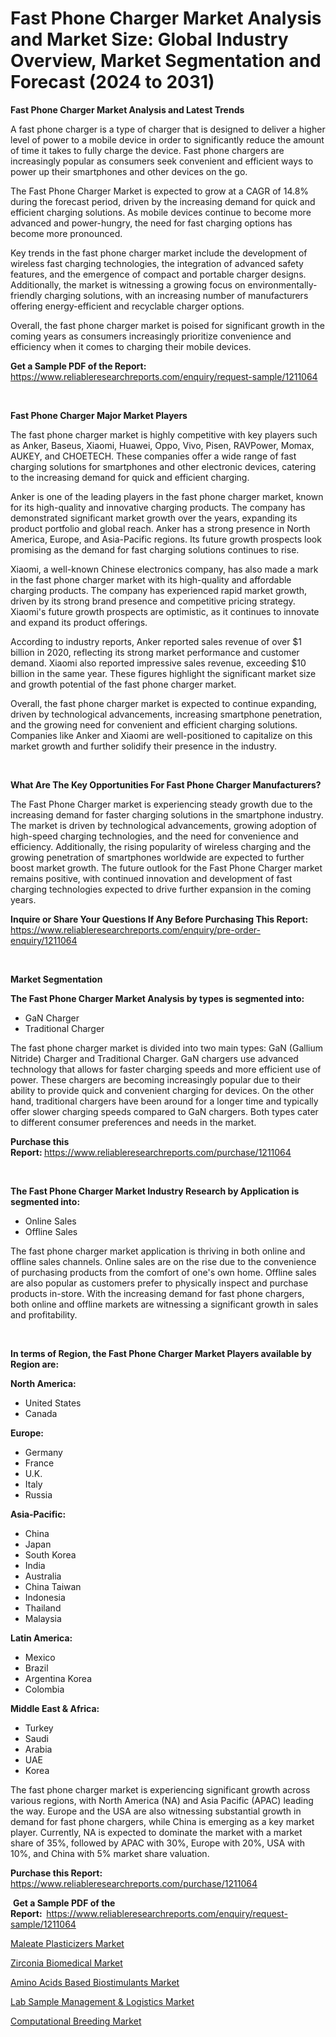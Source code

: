 <p><h1>Fast Phone Charger Market Analysis and Market Size: Global Industry Overview, Market Segmentation and Forecast (2024 to 2031)</h1></p><p><strong>Fast Phone Charger Market Analysis and Latest Trends</strong></p>
<p><p>A fast phone charger is a type of charger that is designed to deliver a higher level of power to a mobile device in order to significantly reduce the amount of time it takes to fully charge the device. Fast phone chargers are increasingly popular as consumers seek convenient and efficient ways to power up their smartphones and other devices on the go.</p><p>The Fast Phone Charger Market is expected to grow at a CAGR of 14.8% during the forecast period, driven by the increasing demand for quick and efficient charging solutions. As mobile devices continue to become more advanced and power-hungry, the need for fast charging options has become more pronounced.</p><p>Key trends in the fast phone charger market include the development of wireless fast charging technologies, the integration of advanced safety features, and the emergence of compact and portable charger designs. Additionally, the market is witnessing a growing focus on environmentally-friendly charging solutions, with an increasing number of manufacturers offering energy-efficient and recyclable charger options.</p><p>Overall, the fast phone charger market is poised for significant growth in the coming years as consumers increasingly prioritize convenience and efficiency when it comes to charging their mobile devices.</p></p>
<p><strong>Get a Sample PDF of the Report:&nbsp;</strong> <a href="https://www.reliableresearchreports.com/enquiry/request-sample/1211064">https://www.reliableresearchreports.com/enquiry/request-sample/1211064</a></p>
<p>&nbsp;</p>
<p><strong>Fast Phone Charger Major Market Players</strong></p>
<p><p>The fast phone charger market is highly competitive with key players such as Anker, Baseus, Xiaomi, Huawei, Oppo, Vivo, Pisen, RAVPower, Momax, AUKEY, and CHOETECH. These companies offer a wide range of fast charging solutions for smartphones and other electronic devices, catering to the increasing demand for quick and efficient charging.</p><p>Anker is one of the leading players in the fast phone charger market, known for its high-quality and innovative charging products. The company has demonstrated significant market growth over the years, expanding its product portfolio and global reach. Anker has a strong presence in North America, Europe, and Asia-Pacific regions. Its future growth prospects look promising as the demand for fast charging solutions continues to rise.</p><p>Xiaomi, a well-known Chinese electronics company, has also made a mark in the fast phone charger market with its high-quality and affordable charging products. The company has experienced rapid market growth, driven by its strong brand presence and competitive pricing strategy. Xiaomi's future growth prospects are optimistic, as it continues to innovate and expand its product offerings.</p><p>According to industry reports, Anker reported sales revenue of over $1 billion in 2020, reflecting its strong market performance and customer demand. Xiaomi also reported impressive sales revenue, exceeding $10 billion in the same year. These figures highlight the significant market size and growth potential of the fast phone charger market.</p><p>Overall, the fast phone charger market is expected to continue expanding, driven by technological advancements, increasing smartphone penetration, and the growing need for convenient and efficient charging solutions. Companies like Anker and Xiaomi are well-positioned to capitalize on this market growth and further solidify their presence in the industry.</p></p>
<p>&nbsp;</p>
<p><strong>What Are The Key Opportunities For Fast Phone Charger Manufacturers?</strong></p>
<p><p>The Fast Phone Charger market is experiencing steady growth due to the increasing demand for faster charging solutions in the smartphone industry. The market is driven by technological advancements, growing adoption of high-speed charging technologies, and the need for convenience and efficiency. Additionally, the rising popularity of wireless charging and the growing penetration of smartphones worldwide are expected to further boost market growth. The future outlook for the Fast Phone Charger market remains positive, with continued innovation and development of fast charging technologies expected to drive further expansion in the coming years.</p></p>
<p><strong>Inquire or Share Your Questions If Any Before Purchasing This Report:</strong> <a href="https://www.reliableresearchreports.com/enquiry/pre-order-enquiry/1211064">https://www.reliableresearchreports.com/enquiry/pre-order-enquiry/1211064</a></p>
<p>&nbsp;</p>
<p><strong>Market Segmentation</strong></p>
<p><strong>The Fast Phone Charger Market Analysis by types is segmented into:</strong></p>
<p><ul><li>GaN Charger</li><li>Traditional Charger</li></ul></p>
<p><p>The fast phone charger market is divided into two main types: GaN (Gallium Nitride) Charger and Traditional Charger. GaN chargers use advanced technology that allows for faster charging speeds and more efficient use of power. These chargers are becoming increasingly popular due to their ability to provide quick and convenient charging for devices. On the other hand, traditional chargers have been around for a longer time and typically offer slower charging speeds compared to GaN chargers. Both types cater to different consumer preferences and needs in the market.</p></p>
<p><strong>Purchase this Report:&nbsp;</strong><a href="https://www.reliableresearchreports.com/purchase/1211064">https://www.reliableresearchreports.com/purchase/1211064</a></p>
<p>&nbsp;</p>
<p><strong>The Fast Phone Charger Market Industry Research by Application is segmented into:</strong></p>
<p><ul><li>Online Sales</li><li>Offline Sales</li></ul></p>
<p><p>The fast phone charger market application is thriving in both online and offline sales channels. Online sales are on the rise due to the convenience of purchasing products from the comfort of one's own home. Offline sales are also popular as customers prefer to physically inspect and purchase products in-store. With the increasing demand for fast phone chargers, both online and offline markets are witnessing a significant growth in sales and profitability.</p></p>
<p>&nbsp;</p>
<p><strong>In terms of Region, the Fast Phone Charger Market Players available by Region are:</strong></p>
<p>
    <p> <strong> North America: </strong>
        <ul>
            <li>United States</li>
            <li>Canada</li>
        </ul>
        </p> 
    <p> <strong> Europe: </strong>
        <ul>
            <li>Germany</li>
            <li>France</li>
            <li>U.K.</li>
            <li>Italy</li>
            <li>Russia</li>
        </ul>
        </p> 
    <p> <strong> Asia-Pacific: </strong>
        <ul>
            <li>China</li>
            <li>Japan</li>
            <li>South Korea</li>
            <li>India</li>
            <li>Australia</li>
            <li>China Taiwan</li>
            <li>Indonesia</li>
            <li>Thailand</li>
            <li>Malaysia</li>
        </ul>
        </p> 
    <p> <strong> Latin America: </strong>
        <ul>
            <li>Mexico</li>
            <li>Brazil</li>
            <li>Argentina Korea</li>
            <li>Colombia</li>
        </ul>
        </p> 
    <p> <strong> Middle East & Africa: </strong>
        <ul>
            <li>Turkey</li>
            <li>Saudi</li>
            <li>Arabia</li>
            <li>UAE</li>
            <li>Korea</li>
        </ul>
    </p>
    </p>
<p><p>The fast phone charger market is experiencing significant growth across various regions, with North America (NA) and Asia Pacific (APAC) leading the way. Europe and the USA are also witnessing substantial growth in demand for fast phone chargers, while China is emerging as a key market player. Currently, NA is expected to dominate the market with a market share of 35%, followed by APAC with 30%, Europe with 20%, USA with 10%, and China with 5% market share valuation.</p></p>
<p><strong>Purchase this Report: </strong><a href="https://www.reliableresearchreports.com/purchase/1211064">https://www.reliableresearchreports.com/purchase/1211064</a></p>
<p>&nbsp;<strong>Get a Sample PDF of the Report:&nbsp;&nbsp;</strong><a href="https://www.reliableresearchreports.com/enquiry/request-sample/1211064">https://www.reliableresearchreports.com/enquiry/request-sample/1211064</a></p>
<p><strong></strong></p>
<p><p><a href="https://medium.com/@jasonspinka/maleate-plasticizers-market-comprehensive-assessment-by-type-application-and-geography-5fb00c19c138">Maleate Plasticizers Market</a></p><p><a href="https://medium.com/@jasonspinka/zirconia-biomedical-market-size-reveals-the-best-marketing-channels-in-global-industry-70dd815859a5">Zirconia Biomedical Market</a></p><p><a href="https://medium.com/@jasonspinka/amino-acids-based-biostimulants-market-size-reveals-the-best-marketing-channels-in-global-industry-5a77002ccfc0">Amino Acids Based Biostimulants Market</a></p><p><a href="https://medium.com/@jasonspinka/lab-sample-management-amp-logistics-market-trends-and-market-analysis-forecasted-for-period-d0a8cd93e826">Lab Sample Management & Logistics Market</a></p><p><a href="https://medium.com/@jasonspinka/computational-breeding-market-research-report-its-history-and-forecast-2024-to-2031-a9f3e6a2227e">Computational Breeding Market</a></p></p>